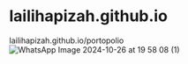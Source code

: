 # lailihapizah.github.io
lailihapizah.github.io/portopolio
![WhatsApp Image 2024-10-26 at 19 58 08 (1)](https://github.com/user-attachments/assets/0dd9e720-57ed-4991-b304-daa8dfd5d083)
